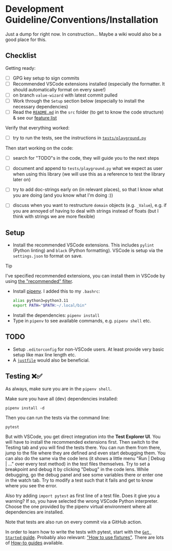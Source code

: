 # Development Guideline/Conventions/Installation

Just a dump for right now. In construction... Maybe a wiki would also be a good place for this.


## Checklist
Getting ready:
- [ ] GPG key setup to sign commits
- [ ] Recommended VSCode extensions installed (especially the formatter. It should automatically format on every save!)
- [ ] on branch `value-wizard` with latest commit pulled
- [ ] Work through the `Setup` section below (especially to install the necessary dependencies)
- [ ] Read the [`README.md`](https://github.com/paul019/ValueWizard/tree/value-wizard/src#code-structure) in the `src` folder (to get to know the code structure) & see our [feature list](https://github.com/paul019/ValueWizard/issues/16)

Verify that everything worked:
- [ ] try to run the tests, see the instructions in [`tests/playground.py`](./tests/playground.py)

Then start working on the code:
- [ ] search for "TODO"s in the code, they will guide you to the next steps
- [ ] document and append to `tests/playground.py` what we expect as user when using this library (we will use this as a reference to test the library later on)
- [ ] try to add doc-strings early on (in relevant places), so that I know what you are doing (and you know what I'm doing :))
- [ ] discuss when you want to restructure `domain` objects (e.g. `_Value`), e.g. if you are annoyed of having to deal with strings instead of floats (but I think with strings we are more flexible)


## Setup

- Install the recommended VSCode extensions. This includes `pylint` (Python linting) and `black` (Python formatting). VSCode is setup via the `settings.json` to format on save.

> [!Tip]
> I've specified recommended extensions, you can install them in VSCode by using [the "recommended" filter](https://code.visualstudio.com/docs/editor/extension-marketplace#_extensions-view-filter-and-commands).

- Install [pipenv](https://pipenv.pypa.io/en/latest/installation.html). I added this to my `.bashrc`:
  ```bash
  alias python3=python3.11
  export PATH="$PATH:~/.local/bin"
  ```
- Install the dependencies: `pipenv install`
- Type in `pipenv` to see available commands, e.g. `pipenv shell` etc.


## TODO
- Setup `.editorconfig` for non-VSCode users. At least provide very basic setup like max line length etc.
- A [`justfile`](https://github.com/casey/just) would also be beneficial.



## Testing ❌✅

As always, make sure you are in the `pipenv shell`.

Make sure you have all (dev) dependencies installed:

```
pipenv install -d
```

Then you can run the tests via the command line:

```
pytest
```

But with VSCode, you get direct integration into the **Test Explorer UI**. You will have to install the recommended extensions first. Then switch to the Testing tab and you will find the tests there. You can run them from there, jump to the file where they are defined and even start debugging them. You can also do the same via the code lens (it shows a little menu "Run | Debug | ..." over every test method) in the test files themselves. Try to set a breakpoint and debug it by clicking "Debug" in the code lens. While debugging, go the debug panel and see some variables there or enter one in the watch tab. Try to modify a test such that it fails and get to know where you see the error.

Also try adding `import pytest` as first line of a test file. Does it give you a warning? If so, you have selected the wrong VSCode Python interpreter. Choose the one provided by the pipenv virtual environment where all dependencies are installed.

Note that tests are also run on every commit via a GitHub action.

In order to learn how to write the tests with pytest, start with the [`Get Started` guide](https://docs.pytest.org/en/8.0.x/getting-started.html#create-your-first-test). Probably also relevant: ["How to use fixtures"](https://docs.pytest.org/en/8.0.x/how-to/fixtures.html). There are lots of [How-to guides](https://docs.pytest.org/en/8.0.x/how-to/index.html) available.
